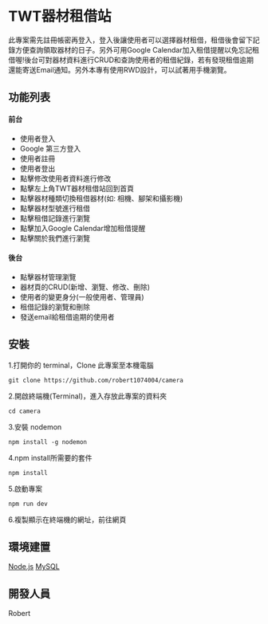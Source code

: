 # TWT器材租借站
此專案需先註冊帳密再登入，登入後讓使用者可以選擇器材租借，租借後會留下記錄方便查詢領取器材的日子。另外可用Google Calendar加入租借提醒以免忘記租借喔!後台可對器材資料進行CRUD和查詢使用者的租借紀錄，若有發現租借逾期還能寄送Email通知。另外本專有使用RWD設計，可以試著用手機瀏覽。

## 功能列表

#### 前台

* 使用者登入
* Google 第三方登入
* 使用者註冊
* 使用者登出
* 點擊修改使用者資料進行修改
* 點擊左上角TWT器材租借站回到首頁
* 點擊器材種類切換租借器材(如: 相機、腳架和攝影機)
* 點擊器材型號進行租借
* 點擊租借記錄進行瀏覽
* 點擊加入Google Calendar增加租借提醒 
* 點擊關於我們進行瀏覽

#### 後台

* 點擊器材管理瀏覽
* 器材頁的CRUD(新增、瀏覽、修改、刪除)
* 使用者的變更身分(一般使用者、管理員)
* 租借記錄的瀏覽和刪除
* 發送email給租借逾期的使用者

## 安裝
 1.打開你的 terminal，Clone 此專案至本機電腦
      
    git clone https://github.com/robert1074004/camera
 2.開啟終端機(Terminal)，進入存放此專案的資料夾
 
    cd camera
 3.安裝 nodemon
 
    npm install -g nodemon
 4.npm install所需要的套件
 
    npm install  
 5.啟動專案
 
    npm run dev
 6.複製顯示在終端機的網址，前往網頁

## 環境建置
[Node.js](https://nodejs.org/en/)
[MySQL](https://downloads.mysql.com/archives/installer/)

## 開發人員
Robert
